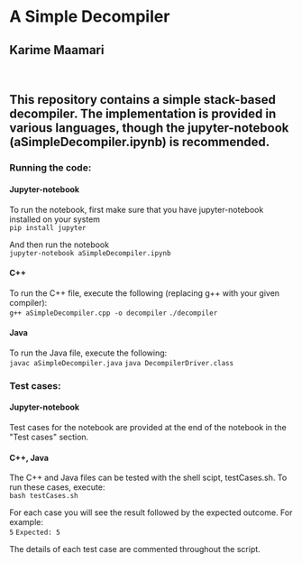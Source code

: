 # A Simple Decompiler
## Karime Maamari
<br>

This repository contains a simple stack-based decompiler. The implementation is provided in various languages, though the jupyter-notebook (aSimpleDecompiler.ipynb) is recommended.
---

### Running the code:

#### Jupyter-notebook
To run the notebook, first make sure that you have jupyter-notebook installed on your system<br>
```pip install jupyter```


And then run the notebook<br>
```jupyter-notebook aSimpleDecompiler.ipynb```
   
#### C++
To run the C++ file, execute the following (replacing g++ with your given compiler):<br>
```g++ aSimpleDecompiler.cpp -o decompiler```
```./decompiler```

#### Java
To run the Java file, execute the following:<br>
```javac aSimpleDecompiler.java```
```java DecompilerDriver.class```


### Test cases:

#### Jupyter-notebook
Test cases for the notebook are provided at the end of the notebook in the "Test cases" section.

#### C++, Java
The C++ and Java files can be tested with the shell scipt, testCases.sh. To run these cases, execute:<br>
```bash testCases.sh```


For each case you will see the result followed by the expected outcome. For example: <br>
```5```
```Expected: 5```


The details of each test case are commented throughout the script.

<br>

